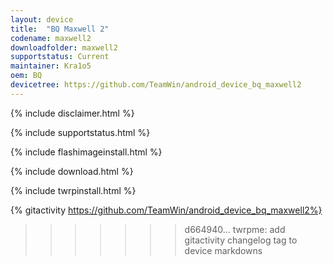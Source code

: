 ```yaml
---
layout: device
title:  "BQ Maxwell 2"
codename: maxwell2
downloadfolder: maxwell2 
supportstatus: Current
maintainer: Kra1o5
oem: BQ
devicetree: https://github.com/TeamWin/android_device_bq_maxwell2
---
```


{% include disclaimer.html %}

{% include supportstatus.html %}

{% include flashimageinstall.html %}

{% include download.html %}

{% include twrpinstall.html %}

{% gitactivity  https://github.com/TeamWin/android_device_bq_maxwell2%}
>>>>>>> d664940... twrpme: add gitactivity changelog tag to device markdowns
